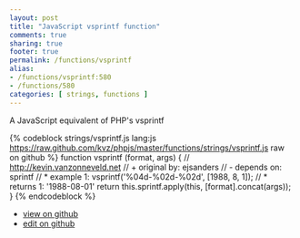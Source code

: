 ```yaml
---
layout: post
title: "JavaScript vsprintf function"
comments: true
sharing: true
footer: true
permalink: /functions/vsprintf
alias:
- /functions/vsprintf:580
- /functions/580
categories: [ strings, functions ]
---
```

A JavaScript equivalent of PHP's vsprintf
<!-- more -->
{% codeblock strings/vsprintf.js lang:js https://raw.github.com/kvz/phpjs/master/functions/strings/vsprintf.js raw on github %}
function vsprintf (format, args) {
    // http://kevin.vanzonneveld.net
    // +   original by: ejsanders
    // -    depends on: sprintf
    // *     example 1: vsprintf('%04d-%02d-%02d', [1988, 8, 1]);
    // *     returns 1: '1988-08-01'
    return this.sprintf.apply(this, [format].concat(args));
}
{% endcodeblock %}
<ul>
 <li><a href="https://github.com/kvz/phpjs/blob/master/functions/strings/vsprintf.js">view on github</a></li>
 <li><a href="https://github.com/kvz/phpjs/edit/master/functions/strings/vsprintf.js">edit on github</a></li>
</ul>
